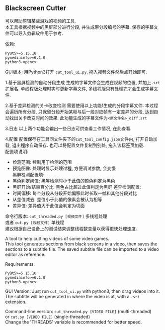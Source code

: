 ## Blackscreen Cutter

可以帮助剪辑某些游戏的视频的工具.  
本工具根据视频中的黑屏部分进行分段, 并生成带分段编号的字幕. 保存的字幕文件可以导入剪辑软件用于参考.  

依赖:
```
PyQt5>=5.15.10  
pymediainfo>=6.1.0  
python3-opencv  
```

GUI版本: 用Python3打开 `cut_tool_ui.py`, 拖入视频文件然后点开始即可.  

1.基于黑屏检测的自动分段生成
生成的字幕文件会生成在视频的位置, 并加上`.srt`扩展名. 单线程版处理时实时更新字幕文件, 多线程版只有处理完才会生成字幕文件.  

2.基于差异检测的关卡改变检测
需要使用以上功能1生成的分段字幕文件. 本过程会遍历所有分段, 只保留分段开始某帧与后一段对应帧有一定差异的分段, 达到自动找出关卡改变时间的效果. 此功能生成的字幕文件为`<原文件名>_diff.srt`  

3.日志
以上两个功能会输出一些日志可供查看工作情况, 在此查看.  

4.配置
配置保存在工具同文件夹下的`cut_tool_config.json`文件内, 打开自动加载, 退出程序自动保存. 也可以将配置文件复制到别处, 拖入该标签页加载.  
配置项说明:
- 检测范围: 控制用于检测的范围  
- 预览图像: 处理时显示处理过程, 方便调试参数, 会变慢  
黑屏检测配置项:
- 黑色判定阈值: 黑屏检测时小于此值的颜色判定为黑色  
- 黑屏开始/结束百分比: 黑色占比超过此值判定为黑屏
差异检测配置: 
- 时间偏移: 每个分段从分段开始偏移此时长取一帧和其他分段对比
- 从差值减去: 差值小于此值的像素会被认为相等
- 差异值: 差异值大于此值会判定为切面

命令行版本: `cut_threaded.py [视频文件]` 多线程处理  
或者 `cut.py [视频文件]` 单线程  
建议根据自己设备上的测试结果调整线程数变量以获得更快处理速度.  


A tool to help cutting videos of some video games.  
This tool generates sections from black screens in a video, then saves the sections to a subtitle file. The saved subtitle file can be imported to a video editor as reference.  

Requirements:
```
PyQt5>=5.15.10
pymediainfo>=6.1.0
python3-opencv
```

GUI Version: Just run `cut_tool_ui.py` with python3, then drag videos into it.  
The subtitle will be generated in where the video is at, with a `.srt` extension.  

Command-line version: `cut_threaded.py [VIDEO FILE]` (multi-threaded)  
or `cut.py [VIDEO FILE]` (single-threaded)  
Change the 'THREADS' variable is recommended for better speed.  


